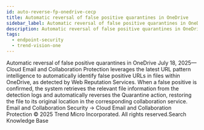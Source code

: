 ```yaml
---
id: auto-reverse-fp-onedrive-cecp
title: Automatic reversal of false positive quarantines in OneDrive
sidebar_label: Automatic reversal of false positive quarantines in OneDrive
description: Automatic reversal of false positive quarantines in OneDrive
tags:
  - endpoint-security
  - trend-vision-one
---
```


 Automatic reversal of false positive quarantines in OneDrive July 18, 2025—Cloud Email and Collaboration Protection leverages the latest URL pattern intelligence to automatically identify false positive URLs in files within OneDrive, as detected by Web Reputation Services. When a false positive is confirmed, the system retrieves the relevant file information from the detection logs and automatically reverses the Quarantine action, restoring the file to its original location in the corresponding collaboration service. Email and Collaboration Security → Cloud Email and Collaboration Protection © 2025 Trend Micro Incorporated. All rights reserved.Search Knowledge Base